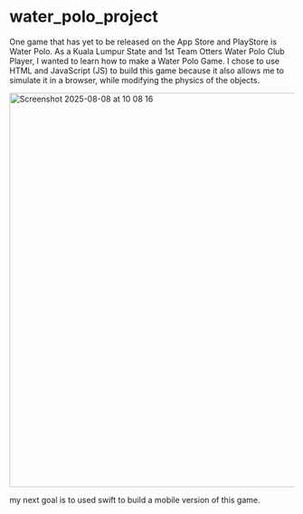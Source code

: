 # water_polo_project
One game that has yet to be released on the App Store and PlayStore is Water Polo. As a Kuala Lumpur State and 1st Team Otters Water Polo Club Player, I wanted to learn how to make a Water Polo Game. I chose to use HTML and JavaScript (JS) to build this game because it also allows me to simulate it in a browser, while modifying the physics of the objects.


<img width="1063" height="697" alt="Screenshot 2025-08-08 at 10 08 16" src="https://github.com/user-attachments/assets/bf52d055-c98d-4a2c-9603-6c6bf8da1ef7" />

my next goal is to used swift to build a mobile version of this game.

